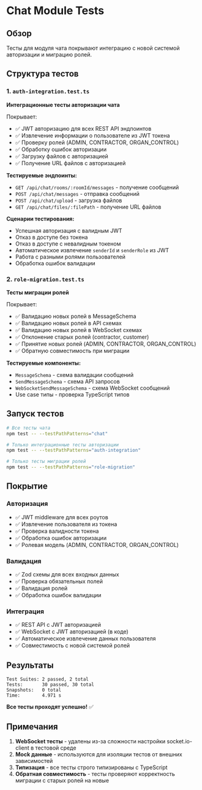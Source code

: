 # Chat Module Tests

## Обзор

Тесты для модуля чата покрывают интеграцию с новой системой авторизации и миграцию ролей.

## Структура тестов

### 1. `auth-integration.test.ts`
**Интеграционные тесты авторизации чата**

Покрывает:
- ✅ JWT авторизацию для всех REST API эндпоинтов
- ✅ Извлечение информации о пользователе из JWT токена
- ✅ Проверку ролей (ADMIN, CONTRACTOR, ORGAN_CONTROL)
- ✅ Обработку ошибок авторизации
- ✅ Загрузку файлов с авторизацией
- ✅ Получение URL файлов с авторизацией

**Тестируемые эндпоинты:**
- `GET /api/chat/rooms/:roomId/messages` - получение сообщений
- `POST /api/chat/messages` - отправка сообщений
- `POST /api/chat/upload` - загрузка файлов
- `GET /api/chat/files/:filePath` - получение URL файлов

**Сценарии тестирования:**
- Успешная авторизация с валидным JWT
- Отказ в доступе без токена
- Отказ в доступе с невалидным токеном
- Автоматическое извлечение `senderId` и `senderRole` из JWT
- Работа с разными ролями пользователей
- Обработка ошибок валидации

### 2. `role-migration.test.ts`
**Тесты миграции ролей**

Покрывает:
- ✅ Валидацию новых ролей в MessageSchema
- ✅ Валидацию новых ролей в API схемах
- ✅ Валидацию новых ролей в WebSocket схемах
- ✅ Отклонение старых ролей (contractor, customer)
- ✅ Принятие новых ролей (ADMIN, CONTRACTOR, ORGAN_CONTROL)
- ✅ Обратную совместимость при миграции

**Тестируемые компоненты:**
- `MessageSchema` - схема валидации сообщений
- `SendMessageSchema` - схема API запросов
- `WebSocketSendMessageSchema` - схема WebSocket сообщений
- Use case типы - проверка TypeScript типов

## Запуск тестов

```bash
# Все тесты чата
npm test -- --testPathPatterns="chat"

# Только интеграционные тесты авторизации
npm test -- --testPathPatterns="auth-integration"

# Только тесты миграции ролей
npm test -- --testPathPatterns="role-migration"
```

## Покрытие

### Авторизация
- ✅ JWT middleware для всех роутов
- ✅ Извлечение пользователя из токена
- ✅ Проверка валидности токена
- ✅ Обработка ошибок авторизации
- ✅ Ролевая модель (ADMIN, CONTRACTOR, ORGAN_CONTROL)

### Валидация
- ✅ Zod схемы для всех входных данных
- ✅ Проверка обязательных полей
- ✅ Валидация ролей
- ✅ Обработка ошибок валидации

### Интеграция
- ✅ REST API с JWT авторизацией
- ✅ WebSocket с JWT авторизацией (в коде)
- ✅ Автоматическое извлечение данных пользователя
- ✅ Совместимость с новой системой ролей

## Результаты

```
Test Suites: 2 passed, 2 total
Tests:       30 passed, 30 total
Snapshots:   0 total
Time:        4.971 s
```

**Все тесты проходят успешно!** ✅

## Примечания

1. **WebSocket тесты** - удалены из-за сложности настройки socket.io-client в тестовой среде
2. **Mock данные** - используются для изоляции тестов от внешних зависимостей
3. **Типизация** - все тесты строго типизированы с TypeScript
4. **Обратная совместимость** - тесты проверяют корректность миграции с старых ролей на новые
